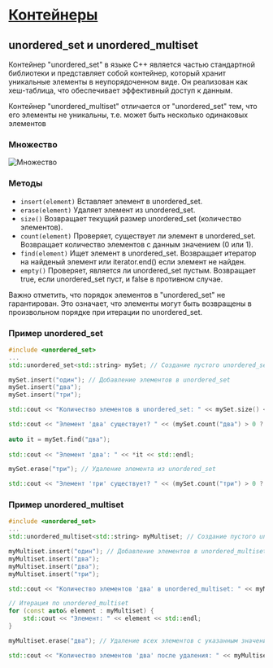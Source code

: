 # [Контейнеры](../readme.md)

## unordered_set и unordered_multiset

Контейнер "unordered_set" в языке C++ является частью стандартной библиотеки и представляет собой контейнер, который
хранит уникальные элементы в неупорядоченном виде. Он реализован как хеш-таблица, что обеспечивает эффективный доступ к
данным.

Контейнер "unordered_multiset" отличается от "unordered_set" тем, что его элементы не уникальны, т.е. может быть
несколько одинаковых элементов

### Множество

![Множество](https://upload.wikimedia.org/wikipedia/commons/3/37/Example_of_a_set.svg)

### Методы

* `insert(element)` Вставляет элемент в unordered_set.
* `erase(element)` Удаляет элемент из unordered_set.
* `size()` Возвращает текущий размер unordered_set (количество элементов).
* `count(element)` Проверяет, существует ли элемент в unordered_set. Возвращает количество элементов с данным
  значением (0 или 1).
* `find(element)` Ищет элемент в unordered_set. Возвращает итератор на найденый элемент или iterator.end() если элемент
  не найден.
* `empty()` Проверяет, является ли unordered_set пустым. Возвращает true, если unordered_set пуст, и false в противном
  случае.

Важно отметить, что порядок элементов в "unordered_set" не гарантирован. Это означает, что элементы могут быть
возвращены в произвольном порядке при итерации по unordered_set.

### Пример unordered_set
```c++
#include <unordered_set>
...
std::unordered_set<std::string> mySet; // Создание пустого unordered_set

mySet.insert("один"); // Добавление элементов в unordered_set
mySet.insert("два");
mySet.insert("три");

std::cout << "Количество элементов в unordered_set: " << mySet.size() << std::endl; // Получение текущего размера unordered_set

std::cout << "Элемент 'два' существует? " << (mySet.count("два") > 0 ? "Да" : "Нет") << std::endl; // Проверка наличия элемента
    
auto it = mySet.find("два");
    
std::cout << "Элемент 'два': " << *it << std::endl;

mySet.erase("три"); // Удаление элемента из unordered_set

std::cout << "Элемент 'три' существует? " << (mySet.count("три") > 0 ? "Да" : "Нет") << std::endl; // Проверка наличия элемента
```

### Пример unordered_multiset
```c++
#include <unordered_set>
...
std::unordered_multiset<std::string> myMultiset; // Создание пустого unordered_multiset

myMultiset.insert("один"); // Добавление элементов в unordered_multiset
myMultiset.insert("два");
myMultiset.insert("два");
myMultiset.insert("три");

std::cout << "Количество элементов 'два' в unordered_multiset: " << myMultiset.count("два") << std::endl; // Получение количества элементов с указанным значением

// Итерация по unordered_multiset
for (const auto& element : myMultiset) {
    std::cout << "Элемент: " << element << std::endl;
}

myMultiset.erase("два"); // Удаление всех элементов с указанным значением

std::cout << "Количество элементов 'два' после удаления: " << myMultiset.count("два") << std::endl; // Проверка количества элементов после удаления
```